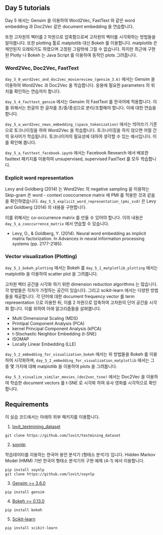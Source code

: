 ## Day 5 tutorials

Day 5 에서는 Gensim 을 이용하여 Word2Vec, FastText 와 같은 word embedding 과 Doc2Vec 같은 document embedding 을 연습합니다.

또한 고차원의 벡터를 2 차원으로 압축함으로써 고차원의 벡터를 시각화하는 방법들을 알아봅니다. 또한 plotting 툴로 matplotlib 대신 Bokeh 를 이용합니다. matplotlib 은 제안된지 오래되기도 하였으며 고정된 그림밖에 그릴 수 없습니다. 하지만 최근에 구현된 Plotly 나 Bokeh 는 Java Script 를 이용하여 동적인 plots 그려줍니다.

### Word2Vec, Doc2Vec, FastText

`day_5_0_word2vec_and_doc2vec_moviereview_(gensim_3.6)` 에서는 Gensim 을 이용하여 Word2Vec 과 Doc2Vec 을 학습합니다. 응용에 필요한 parameters 의 위치를 확인하는 연습까지 합니다.

`day_5_4_fasttext_gensim` 에서는 Gensim 의 FastText 를 한국어에 적용합니다. 이를 위해서는 한글의 한 글자를 초/중/종성으로 분리/조합해야 합니다. 이에 대한 연습을 합니다.

`day_5_a_word2vec_news_embedding_(space_tokenization)` 에서는 띄어쓰기 기준으로 토크나이징을 하여 Word2Vec 을 학습합니다. 토크나이징을 하지 않으면 어절 간의 유사어가 학습됩니다. 토크나이저의 필요성에 대하여 생각할 수 있는 예시입니다. 이를 확인해 봅니다.

`day_5_a_fasttext_facebook.ipynb` 에서는 Facebook Research 에서 배포한 fasttext 패키지를 이용하여 unsupervised, supervised FastText 를 모두 학습합니다.

### Explicit word representation

Levy and Goldberg (2014) 는 Word2Vec 의 negative sampling 을 이용하는 Skip-gram 은 word - context cooccurrence matrix 에 PMI 를 적용한 것과 같음을 확인하였습니다. `day_5_5_explicit_word_representation_(pmi_svd)` 은 Levy and Goldberg (2014) 의 내용을 구현합니다.

이를 위해서는 co-occurrence matrix 를 만들 수 있어야 합니다. 이의 내용은 `day_5_a_cooccurrence_matrix` 에서 연습할 수 있습니다.

- Levy, O., & Goldberg, Y. (2014). Neural word embedding as implicit matrix factorization. In Advances in neural information processing systems (pp. 2177-2185).

### Vector visualization (Plotting)

`day_5_1_bokeh_plotting` 에서는 Bokeh 를 `day_5_1_matplotlib_plotting` 에서는 matplotlib 을 이용하여 scatter plot 을 그려봅니다.

고차원 벡터 공간을 시각화 하기 위한 dimension reduction algorithms 는 많습니다. 각 방법들은 각자가 가정하는 공간이 있습니다. 그리고 scikit-learn 에서는 다양한 방법들을 제공합니다. 각 단어에 대한 document frequency vector 를 term representation 으로 이용한 뒤, 이를 2 차원으로 압축하여 고차원의 단어 공간을 시각화 합니다. 이를 위하여 아래 알고리즘들을 살펴봅니다.

- Multi Dimensional Scaling (MDS)
- Printipal Component Analysis (PCA)
- kernel Principal Component Analysis (kPCA)
- t-Stochastic Neighbor Embedding (t-SNE)
- ISOMAP
- Locally Linear Embedding (LLE)

`day_5_2_embedding_for_visualization_bokeh` 에서는 위 방법들을 Bokeh 를 이용하여 시각화하며, `day_5_2_embedding_for_visualization_matplotlib` 에서는 그 중 몇 가지에 대해 matplotlib 을 이용하여 plots 을 그려봅니다.

`day_5_3_visualize_similar_movies_(doc2vec_tsne)` 에서는 Doc2Vec 을 이용하여 학습한 document vectors 를 t-SNE 로 시각화 하여 유사 영화를 시각적으로 확인합니다.


## Requirements

이 실습 코드에서는 아래의 외부 패키지를 이용합니다.

1. [lovit_textmining_dataset](https://github.com/lovit/textmining_dataset)

```
git clone https://github.com/lovit/textmining_dataset
```

2. [soynlp](https://github.com/lovit/soynlp)

학습데이터를 이용하는 한국어 용언 분석기 (형태소 분석기) 입니다. Hidden Markov Model (HMM) 기반 한국어 형태소 분석기의 구현 예제 (4-1) 에서 이용합니다.

```
pip install soynlp
git clone https://github.com/lovit/soynlp
```

3. [Gensim >= 3.6.0](https://radimrehurek.com/gensim/)

```
pip install gensim
```

4. [Bokeh >= 0.13.0](https://bokeh.pydata.org/en/latest/)

```
pip install bokeh
```

5. [Scikit-learn](https://scikit-learn.org/)

```
pip install scikit-learn
```
